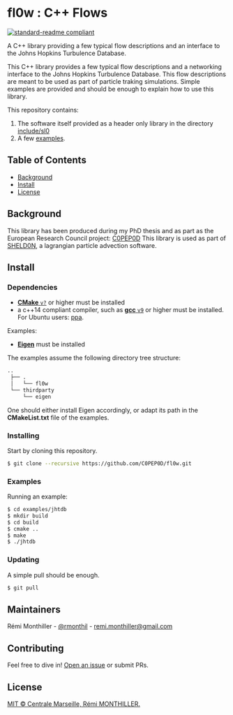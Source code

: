 # fl0w : C++ Flows

[![standard-readme compliant](https://img.shields.io/badge/readme%20style-standard-brightgreen.svg?style=flat-square)](https://github.com/RichardLitt/standard-readme)

A C++ library providing a few typical flow descriptions and an interface to the Johns Hopkins Turbulence Database.

This C++ library provides a few typical flow descriptions and a networking interface to the Johns Hopkins Turbulence Database.
This flow descriptions are meant to be used as part of particle traking simulations.
Simple examples are provided and should be enough to explain how to use this library.

This repository contains:

1. The software itself provided as a header only library in the directory [include/sl0](./include/sl0)
2. A few [examples](./examples).

## Table of Contents

- [Background](#background)
- [Install](#install)
- [License](#license)

## Background

This library has been produced during my PhD thesis and as part as the European Research Council project: [C0PEP0D](https://c0pep0d.github.io/)
This library is used as part of [SHELD0N](https://github.com/C0PEP0D/sheld0n), a lagrangian particle advection software.

## Install

### Dependencies

* [**CMake** `v?`](https://cmake.org/download/) or higher must be installed
* a c++14 compliant compiler, such as [**gcc** `v9`](https://gcc.gnu.org/) or higher must be installed. For Ubuntu users: [ppa](https://launchpad.net/%7Ejonathonf/+archive/ubuntu/gcc?field.series_filter=bionic).

Examples:
* [**Eigen**](https://eigen.tuxfamily.org) must be installed

The examples assume the following directory tree structure:
```bash
..
 ├── .
 │   └── fl0w
 └── thirdparty
     └── eigen
```
One should either install Eigen accordingly, or adapt its path in the **CMakeList.txt** file of the examples.

### Installing

Start by cloning this repository.

```sh
$ git clone --recursive https://github.com/C0PEP0D/fl0w.git
```

### Examples

Running an example:

```bash
$ cd examples/jhtdb
$ mkdir build
$ cd build
$ cmake ..
$ make
$ ./jhtdb
```

### Updating

A simple pull should be enough.

```sh
$ git pull
```

## Maintainers

Rémi Monthiller - [@rmonthil](https://gitlab.com/rmonthil) - remi.monthiller@gmail.com

## Contributing

Feel free to dive in! [Open an issue](https://github.com/rmonthil/c0pep0d/issues/new) or submit PRs.

## License

[MIT © Centrale Marseille, Rémi MONTHILLER.](./LICENSE)
